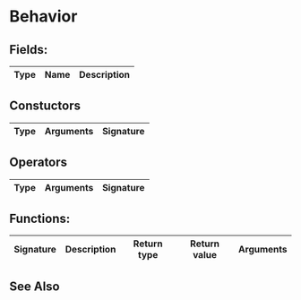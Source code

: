 # Behavior


## Fields:
| Type    | Name      | Description |
| :------------- | :----------: | -----------: |


## Constuctors
| Type | Arguments | Signature |
| :--- | :-------: | --------: |


## Operators
| Type | Arguments | Signature |
| :--- | :-------: | --------: |

## Functions:
| Signature | Description | Return type | Return value | Arguments | 
| :-------- | :---------: | :----------: | :-------: | ----------: |

## See Also
